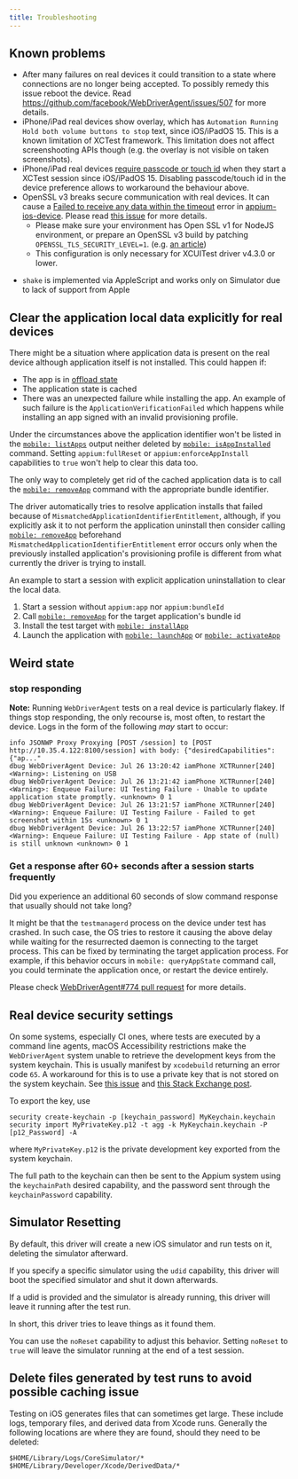 ```yaml
---
title: Troubleshooting
---
```


## Known problems

- After many failures on real devices it could transition to a state where connections are no longer being accepted. To possibly remedy this issue reboot the device. Read https://github.com/facebook/WebDriverAgent/issues/507 for more details.
- iPhone/iPad real devices show overlay, which has `Automation Running Hold both volume buttons to stop` text, since iOS/iPadOS 15. This is a known limitation of XCTest framework. This limitation does not affect screenshooting APIs though (e.g. the overlay is not visible on taken screenshots).
- iPhone/iPad real devices [require passcode or touch id](https://github.com/appium/appium/issues/15898#issuecomment-927340411) when they start a XCTest session since iOS/iPadOS 15. Disabling passcode/touch id in the device preference allows to workaround the behaviour above.
- OpenSSL v3 breaks secure communication with real devices. It can cause a [Failed to receive any data within the timeout](https://github.com/appium/appium/issues/16399) error in [appium-ios-device](https://github.com/appium/appium-ios-device). Please read [this issue](https://github.com/appium/appium-ios-device/pull/88#discussion_r825315862) for more details.
    - Please make sure your environment has Open SSL v1 for NodeJS environment, or prepare an OpenSSL v3 build by patching `OPENSSL_TLS_SECURITY_LEVEL=1`. (e.g. [an article](https://www.feistyduck.com/library/openssl-cookbook/online/ch-openssl.html))
    - This configuration is only necessary for XCUITest driver v4.3.0 or lower.
* `shake` is implemented via AppleScript and works only on Simulator due to lack of support from Apple


## Clear the application local data explicitly for real devices

There might be a situation where application data is present on the real device although application itself is not installed. This could happen if:
- The app is in [offload state](https://discussions.apple.com/thread/254887240)
- The application state is cached
- There was an unexpected failure while installing the app. An example of such failure is the `ApplicationVerificationFailed` which happens while installing an app signed with an invalid provisioning profile.

Under the circumstances above the application identifier won't be listed in the [`mobile: listApps`](execute-methods.md#mobile-listapps) output neither deleted by [`mobile: isAppInstalled`](execute-methods.md#mobile-isappinstalled) command. Setting `appium:fullReset` or `appium:enforceAppInstall` capabilities to `true` won't help to clear this data too.

The only way to completely get rid of the cached application data is to call the [`mobile: removeApp`](execute-methods.md#mobile-removeapp) command with the appropriate bundle identifier.

The driver automatically tries to resolve application installs that failed because of `MismatchedApplicationIdentifierEntitlement`, although, if you explicitly ask it to not perform the application uninstall then consider calling [`mobile: removeApp`](execute-methods.md#mobile-removeapp) beforehand `MismatchedApplicationIdentifierEntitlement` error occurs only when the previously installed application's provisioning profile is different from what currently the driver is trying to install.

An example to start a session with explicit application uninstallation to clear the local data.
1. Start a session without `appium:app` nor `appium:bundleId`
2. Call [`mobile: removeApp`](execute-methods.md#mobile-removeapp) for the target application's bundle id
3. Install the test target with [`mobile: installApp`](execute-methods.md#mobile-installapp)
4. Launch the application with [`mobile: launchApp`](execute-methods.md#mobile-launchapp) or [`mobile: activateApp`](execute-methods.md#mobile-activateapp)

## Weird state

### stop responding
**Note:** Running `WebDriverAgent` tests on a real device is particularly flakey. If things stop responding, the only recourse is, most often, to restart the device. Logs in the form of the following _may_ start to occur:

```shell
info JSONWP Proxy Proxying [POST /session] to [POST http://10.35.4.122:8100/session] with body: {"desiredCapabilities":{"ap..."
dbug WebDriverAgent Device: Jul 26 13:20:42 iamPhone XCTRunner[240] <Warning>: Listening on USB
dbug WebDriverAgent Device: Jul 26 13:21:42 iamPhone XCTRunner[240] <Warning>: Enqueue Failure: UI Testing Failure - Unable to update application state promptly. <unknown> 0 1
dbug WebDriverAgent Device: Jul 26 13:21:57 iamPhone XCTRunner[240] <Warning>: Enqueue Failure: UI Testing Failure - Failed to get screenshot within 15s <unknown> 0 1
dbug WebDriverAgent Device: Jul 26 13:22:57 iamPhone XCTRunner[240] <Warning>: Enqueue Failure: UI Testing Failure - App state of (null) is still unknown <unknown> 0 1
```

### Get a response after 60+ seconds after a session starts frequently

Did you experience an additional 60 seconds of slow command response that usually should not take long?


It might be that the `testmanagerd` process on the device under test has crashed. In such case, the OS tries to restore it causing the above delay while waiting for the resurrected daemon is connecting to the target process.
This can be fixed by terminating the target application process. For example, if this behavior occurs in `mobile: queryAppState` command call, you could terminate the application once, or restart the device entirely.

Please check [WebDriverAgent#774 pull request](https://github.com/appium/WebDriverAgent/pull/774) for more details.

## Real device security settings

On some systems, especially CI ones, where tests are executed by a command line agents, macOS Accessibility restrictions make the `WebDriverAgent` system unable to retrieve the development keys from the system keychain. This is usually manifest
by `xcodebuild` returning an error code `65`. A workaround for this is to use a private key that is not stored on the system
keychain. See [this issue](https://github.com/appium/appium/issues/6955) and [this Stack Exchange post](http://stackoverflow.com/questions/16550594/jenkins-xcode-build-works-codesign-fails).

To export the key, use

```
security create-keychain -p [keychain_password] MyKeychain.keychain
security import MyPrivateKey.p12 -t agg -k MyKeychain.keychain -P [p12_Password] -A
```

where `MyPrivateKey.p12` is the private development key exported from the system keychain.

The full path to the keychain can then be sent to the Appium system using the `keychainPath` desired capability,
and the password sent through the `keychainPassword` capability.


## Simulator Resetting

By default, this driver will create a new iOS simulator and run tests on it, deleting the simulator afterward.

If you specify a specific simulator using the `udid` capability, this driver will boot the specified simulator and shut it down afterwards.

If a udid is provided and the simulator is already running, this driver will leave it running after the test run.

In short, this driver tries to leave things as it found them.

You can use the `noReset` capability to adjust this behavior.
Setting `noReset` to `true` will leave the simulator running at the end of a test session.

## Delete files generated by test runs to avoid possible caching issue

Testing on iOS generates files that can sometimes get large. These include logs, temporary files, and derived data from Xcode runs. Generally the following locations are where they are found, should they need to be deleted:

```
$HOME/Library/Logs/CoreSimulator/*
$HOME/Library/Developer/Xcode/DerivedData/*
```
